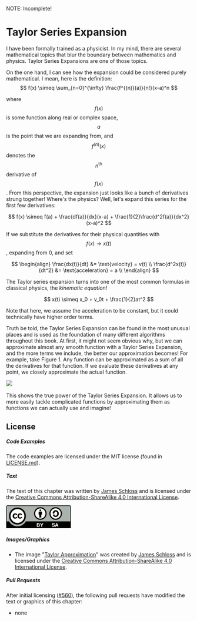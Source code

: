 NOTE: Incomplete!

# Taylor Series Expansion

I have been formally trained as a physicist. In my mind, there are several mathematical topics that blur the boundary between mathematics and physics. Taylor Series Expansions are one of those topics.

On the one hand, I can see how the expansion could be considered purely mathematical. I mean, here is the definition:
$$
f(x) \simeq \sum_{n=0}^{\infty} \frac{f^{(n)}(a)}{n!}(x-a)^n
$$

where $$f(x)$$ is some function along real or complex space, $$a$$ is the point that we are expanding from, and $$f^{(n)}(x)$$ denotes the $$n^{\text{th}}$$ derivative of $$f(x)$$.
From this perspective, the expansion just looks like a bunch of derivatives strung together! Where's the physics? Well, let's expand this series for the first few derivatives:

$$
f(x) \simeq f(a) + \frac{df(a)}{dx}(x-a)
    + \frac{1}{2}\frac{d^2f(a)}{dx^2}(x-a)^2
$$

If we substitute the derivatives for their physical quantities with $$f(x) \rightarrow x(t)$$, expanding from 0, and set

$$
\begin{align}
\frac{dx(t)}{dt} &= \text{velocity} = v(t) \\
\frac{d^2x(t)}{dt^2} &= \text{acceleration} = a \\
\end{align}
$$

The Taylor series expansion turns into one of the most common formulas in classical physics, the *kinematic equation*!

$$
x(t) \simeq x_0 + v_0t
    + \frac{1}{2}at^2
$$

Note that here, we assume the acceleration to be constant, but it could technically have higher order terms.

Truth be told, the Taylor Series Expansion can be found in the most unusual places and is used as the foundation of many different algorithms throughout this book. At first, it might not seem obvious why, but we can approximate almost any smooth function with a Taylor Series Expansion, and the more terms we include, the better our approximation becomes! For example, take Figure 1. Any function can be approximated as a sum of all the derivatives for that function. If we evaluate these derivatives at any point, we closely approximate the actual function.

<p>
    <img  class="center" src="res/function_sum.png" />
</p>

This shows the true power of the Taylor Series Expansion. It allows us to more easily tackle complicated functions by approximating them as functions we can actually use and imagine!

<script>
MathJax.Hub.Queue(["Typeset",MathJax.Hub]);
</script>

## License

##### Code Examples

The code examples are licensed under the MIT license (found in [LICENSE.md](https://github.com/algorithm-archivists/algorithm-archive/blob/main/LICENSE.md)).

##### Text

The text of this chapter was written by [James Schloss](https://github.com/leios) and is licensed under the [Creative Commons Attribution-ShareAlike 4.0 International License](https://creativecommons.org/licenses/by-sa/4.0/legalcode).

[<p><img  class="center" src="../cc/CC-BY-SA_icon.svg" /></p>](https://creativecommons.org/licenses/by-sa/4.0/)

##### Images/Graphics
- The image "[Taylor Approximation](res/function_sum.png)" was created by [James Schloss](https://github.com/leios) and is licensed under the [Creative Commons Attribution-ShareAlike 4.0 International License](https://creativecommons.org/licenses/by-sa/4.0/legalcode).


##### Pull Requests

After initial licensing ([#560](https://github.com/algorithm-archivists/algorithm-archive/pull/560)), the following pull requests have modified the text or graphics of this chapter:
- none

